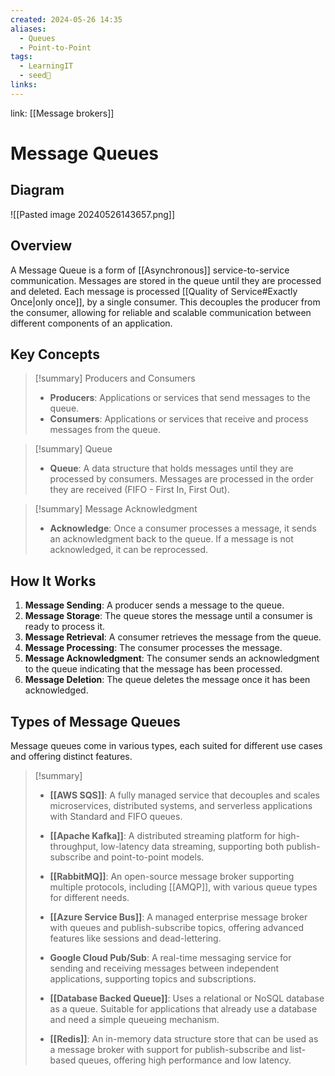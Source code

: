 ```yaml
---
created: 2024-05-26 14:35
aliases:
  - Queues
  - Point-to-Point
tags:
  - LearningIT
  - seed🌱
links:
---
```


link: [[Message brokers]]

# Message Queues

## Diagram

![[Pasted image 20240526143657.png]]

## Overview

A Message Queue is a form of [[Asynchronous]] service-to-service communication. Messages are stored in the queue until they are processed and deleted. Each message is processed [[Quality of Service#Exactly Once|only once]], by a single consumer. This decouples the producer from the consumer, allowing for reliable and scalable communication between different components of an application.

## Key Concepts


> [!summary] Producers and Consumers
> - **Producers**: Applications or services that send messages to the queue.
> - **Consumers**: Applications or services that receive and process messages from the queue.

> [!summary] Queue
> - **Queue**: A data structure that holds messages until they are processed by consumers. Messages are processed in the order they are received (FIFO - First In, First Out).

> [!summary] Message Acknowledgment
> - **Acknowledge**: Once a consumer processes a message, it sends an acknowledgment back to the queue. If a message is not acknowledged, it can be reprocessed.

## How It Works

1. **Message Sending**: A producer sends a message to the queue.
2. **Message Storage**: The queue stores the message until a consumer is ready to process it.
3. **Message Retrieval**: A consumer retrieves the message from the queue.
4. **Message Processing**: The consumer processes the message.
5. **Message Acknowledgment**: The consumer sends an acknowledgment to the queue indicating that the message has been processed.
6. **Message Deletion**: The queue deletes the message once it has been acknowledged.


## Types of Message Queues

Message queues come in various types, each suited for different use cases and offering distinct features.

>[!summary]
>
> - **[[AWS  SQS]]**: A fully managed service that decouples and scales microservices, distributed systems, and serverless applications with Standard and FIFO queues.
> 
> - **[[Apache Kafka]]**: A distributed streaming platform for high-throughput, low-latency data streaming, supporting both publish-subscribe and point-to-point models.
> 
> - **[[RabbitMQ]]**: An open-source message broker supporting multiple protocols, including [[AMQP]], with various queue types for different needs.
> 
> - **[[Azure Service Bus]]**: A managed enterprise message broker with queues and publish-subscribe topics, offering advanced features like sessions and dead-lettering.
> 
> - **Google Cloud Pub/Sub**: A real-time messaging service for sending and receiving messages between independent applications, supporting topics and subscriptions.
> 
> - **[[Database Backed Queue]]**: Uses a relational or NoSQL database as a queue. Suitable for applications that already use a database and need a simple queueing mechanism.
> 
> - **[[Redis]]**: An in-memory data structure store that can be used as a message broker with support for publish-subscribe and list-based queues, offering high performance and low latency.